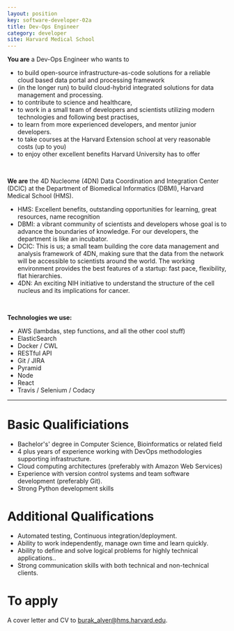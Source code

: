 ```yaml
---
layout: position
key: software-developer-02a
title: Dev-Ops Engineer
category: developer
site: Harvard Medical School
---
```


**You are** a Dev-Ops Engineer who wants to

- to build open-source infrastructure-as-code solutions for a reliable cloud based data portal and processing framework
- (in the longer run) to build cloud-hybrid integrated solutions for data management and processing.
- to contribute to science and healthcare,
- to work in a small team of developers and scientists utilizing modern technologies and following best practises, 
- to learn from more experienced developers, and mentor junior developers.
- to take courses at the Harvard Extension school at very reasonable costs (up to you)
- to enjoy other excellent benefits Harvard University has to offer

<br class="no-print" />

**We are** the 4D Nucleome (4DN) Data Coordination and Integration Center
(DCIC) at the Department of Biomedical Informatics (DBMI), Harvard
Medical School (HMS).

- HMS: Excellent benefits, outstanding opportunities for learning, great resources, name recognition
- DBMI: a vibrant community of scientists and developers whose goal is to advance the boundaries of knowledge. For our developers, the department is like an incubator.
- DCIC: This is us; a small team building the core data management and analysis framework of 4DN, making sure that the data from the network will be accessible to scientists around the world. The working environment provides the best features of a startup: fast pace, flexibility, flat hierarchies.
- 4DN: An exciting NIH initiative to understand the structure of the cell nucleus and its implications for cancer.

<br class="no-print" />

**Technologies we use:**

- AWS (lambdas, step functions, and all the other cool stuff)
- ElasticSearch
- Docker / CWL
- RESTful API
- Git / JIRA
- Pyramid
- Node
- React
- Travis / Selenium / Codacy


-----------

# Basic Qualificiations
- Bachelor's' degree in Computer Science, Bioinformatics or related field
- 4 plus years of experience working with DevOps methodologies supporting infrastructure.
- Cloud computing architectures (preferably with Amazon Web Services)
- Experience with version control systems and team software development (preferably Git).
- Strong Python development skills

# Additional Qualifications
- Automated testing, Continuous integration/deployment.
- Ability to work independently, manage own time and learn quickly. 
- Ability to define and solve logical problems for highly technical applications.. 
- Strong communication skills with both technical and non-technical clients. 

# To apply
A cover letter and CV to [burak_alver@hms.harvard.edu](mailto:burak_alver@hms.harvard.edu).

